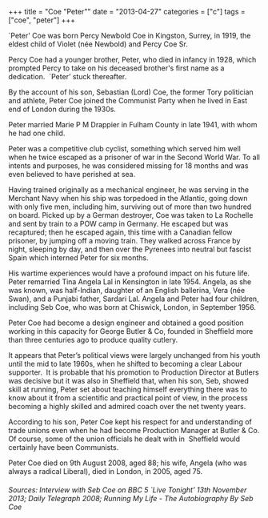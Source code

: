 +++
title = "Coe "Peter""
date = "2013-04-27"
categories = ["c"]
tags = ["coe", "peter"]
+++

\`Peter' Coe was born Percy Newbold Coe in Kingston, Surrey, in 1919, the eldest child of Violet (née Newbold) and Percy Coe Sr.

Percy Coe had a younger brother, Peter, who died in infancy in 1928, which prompted Percy to take on his deceased brother's first name as a dedication.  \`Peter’ stuck thereafter. 

By the account of his son, Sebastian (Lord) Coe, the former Tory politician and athlete, Peter Coe joined the Communist Party when he lived in East end of London during the 1930s.

Peter married Marie P M Drappier in Fulham County in late 1941, with whom he had one child.

Peter was a competitive club cyclist, something which served him well when he twice escaped as a prisoner of war in the Second World War. To all intents and purposes, he was considered missing for 18 months and was even believed to have perished at sea.

Having trained originally as a mechanical engineer, he was serving in the Merchant Navy when his ship was torpedoed in the Atlantic, going down with only five men, including him, surviving out of more than two hundred on board. Picked up by a German destroyer, Coe was taken to La Rochelle and sent by train to a POW camp in Germany. He escaped but was recaptured; then he escaped again, this time with a Canadian fellow prisoner, by jumping off a moving train. They walked across France by night, sleeping by day, and then over the Pyrenees into neutral but fascist Spain which interned Peter for six months.

His wartime experiences would have a profound impact on his future life. Peter remarried Tina Angela Lal in Kensington in late 1954. Angela, as she was known, was half-Indian, daughter of an English ballerina, Vera (née Swan), and a Punjabi father, Sardari Lal. Angela and Peter had four children, including Seb Coe, who was born at Chiswick, London, in September 1956. 

Peter Coe had become a design engineer and obtained a good position working in this capacity for George Butler & Co, founded in Sheffield more than three centuries ago to produce quality cutlery.

It appears that Peter’s political views were largely unchanged from his youth until the mid to late 1960s, when he shifted to becoming a clear Labour supporter.  It is probable that his promotion to Production Director at Butlers was decisive but it was also in Sheffield that, when his son, Seb, showed skill at running, Peter set about teaching himself everything there was to know about it from a scientific and practical point of view, in the process becoming a highly skilled and admired coach over the net twenty years.

According to his son, Peter Coe kept his respect for and understanding of trade unions even when he had become Production Manager at Butler & Co. Of course, some of the union officials he dealt with in  Sheffield would certainly have been Communists.

Peter Coe died on 9th August 2008, aged 88; his wife, Angela (who was always a radical Liberal), died in London, in 2005, aged 75.

###### _Sources: Interview with Seb Coe on BBC 5 \`Live Tonight’ 13th November 2013; Daily Telegraph 2008; Running My Life - The Autobiography By Seb Coe_
